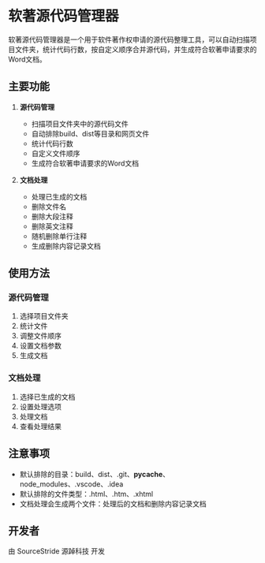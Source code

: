 # 软著源代码管理器

软著源代码管理器是一个用于软件著作权申请的源代码整理工具，可以自动扫描项目文件夹，统计代码行数，按自定义顺序合并源代码，并生成符合软著申请要求的Word文档。

## 主要功能

1. **源代码管理**
   - 扫描项目文件夹中的源代码文件
   - 自动排除build、dist等目录和网页文件
   - 统计代码行数
   - 自定义文件顺序
   - 生成符合软著申请要求的Word文档

2. **文档处理**
   - 处理已生成的文档
   - 删除文件名
   - 删除大段注释
   - 删除英文注释
   - 随机删除单行注释
   - 生成删除内容记录文档

## 使用方法

### 源代码管理

1. 选择项目文件夹
2. 统计文件
3. 调整文件顺序
4. 设置文档参数
5. 生成文档

### 文档处理

1. 选择已生成的文档
2. 设置处理选项
3. 处理文档
4. 查看处理结果

## 注意事项

- 默认排除的目录：build、dist、.git、__pycache__、node_modules、.vscode、.idea
- 默认排除的文件类型：.html、.htm、.xhtml
- 文档处理会生成两个文件：处理后的文档和删除内容记录文档

## 开发者

由 SourceStride 源踔科技 开发 